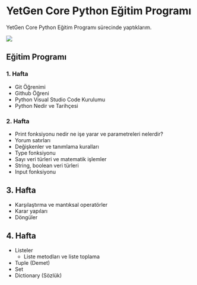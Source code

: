 # YetGen Core Python Eğitim Programı

YetGen Core Python Eğitim Programı sürecinde yaptıklarım.

<img src="https://yetkingencler.com/wp-content/uploads/2021/07/yetgen-beyaz-e1626884322969-300x111.png">

## Eğitim Programı

### 1. Hafta

* Git Öğrenimi
* Github Öğreni
* Python Visual Studio Code Kurulumu
* Python Nedir ve Tarihçesi

### 2. Hafta
* Print fonksiyonu nedir ne işe yarar ve parametreleri nelerdir?
* Yorum satırları
* Değişkenler ve tanımlama kuralları
* Type fonksiyonu
* Sayı veri türleri ve matematik işlemler
* String, boolean veri türleri
* Input fonksiyonu

## 3. Hafta
* Karşılaştırma ve mantıksal operatörler
* Karar yapıları
* Döngüler

## 4. Hafta
* Listeler
    * Liste metodları ve liste toplama
* Tuple (Demet)
* Set
* Dictionary (Sözlük)